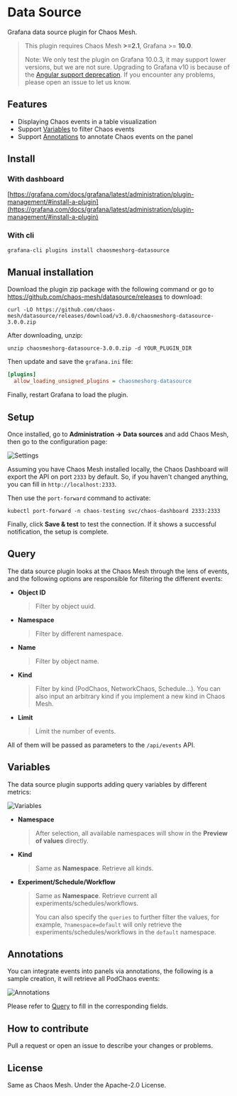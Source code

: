 # Data Source

Grafana data source plugin for Chaos Mesh.

> This plugin requires Chaos Mesh **>=2.1**, Grafana >= **10.0**.
>
> Note: We only test the plugin on Grafana 10.0.3, it may support lower versions, but we are not sure.
> Upgrading to Grafana v10 is because of the [Angular support deprecation](https://github.com/chaos-mesh/datasource/issues/55). If you encounter any problems, please open an issue to let us know.

## Features

- Displaying Chaos events in a table visualization
- Support [Variables](https://grafana.com/docs/grafana/latest/variables/) to filter Chaos events
- Support [Annotations](https://grafana.com/docs/grafana/latest/dashboards/annotations/) to annotate Chaos events on the panel

## Install

### With dashboard

[https://grafana.com/docs/grafana/latest/administration/plugin-management/#install-a-plugin](https://grafana.com/docs/grafana/latest/administration/plugin-management/#install-a-plugin)

### With cli

```sh
grafana-cli plugins install chaosmeshorg-datasource
```

## Manual installation

Download the plugin zip package with the following command or go to <https://github.com/chaos-mesh/datasource/releases> to download:

```shell
curl -LO https://github.com/chaos-mesh/datasource/releases/download/v3.0.0/chaosmeshorg-datasource-3.0.0.zip
```

After downloading, unzip:

```shell
unzip chaosmeshorg-datasource-3.0.0.zip -d YOUR_PLUGIN_DIR
```

Then update and save the `grafana.ini` file:

```ini
[plugins]
  allow_loading_unsigned_plugins = chaosmeshorg-datasource
```

Finally, restart Grafana to load the plugin.

## Setup

Once installed, go to **Administration -> Data sources** and add Chaos Mesh, then go to the configuration page:

![Settings](https://raw.githubusercontent.com/chaos-mesh/datasource/master/src/img/settings.png)

Assuming you have Chaos Mesh installed locally, the Chaos Dashboard will export the API on port `2333` by default. So, if you haven't changed anything, you can fill in `http://localhost:2333`.

Then use the `port-forward` command to activate:

```shell
kubectl port-forward -n chaos-testing svc/chaos-dashboard 2333:2333
```

Finally, click **Save & test** to test the connection. If it shows a successful notification, the setup is complete.

## Query

The data source plugin looks at the Chaos Mesh through the lens of events, and the following options are responsible for filtering the different events:

- **Object ID**

  > Filter by object uuid.

- **Namespace**

  > Filter by different namespace.

- **Name**

  > Filter by object name.

- **Kind**

  > Filter by kind (PodChaos, NetworkChaos, Schedule...). You can also input an arbitrary kind
  > if you implement a new kind in Chaos Mesh.

- **Limit**

  > Limit the number of events.

All of them will be passed as parameters to the `/api/events` API.

## Variables

The data source plugin supports adding query variables by different metrics:

![Variables](https://raw.githubusercontent.com/chaos-mesh/datasource/master/src/img/variables.png)

- **Namespace**

  > After selection, all available namespaces will show in the **Preview of values** directly.

- **Kind**

  > Same as **Namespace**. Retrieve all kinds.

- **Experiment/Schedule/Workflow**

  > Same as **Namespace**. Retrieve current all experiments/schedules/workflows.
  >
  > You can also specify the `queries` to further filter the values,
  > for example, `?namespace=default` will only retrieve the experiments/schedules/workflows in the `default` namespace.

## Annotations

You can integrate events into panels via annotations, the following is a sample creation, it will retrieve all PodChaos events:

![Annotations](https://raw.githubusercontent.com/chaos-mesh/datasource/master/src/img/annotations.png)

Please refer to [Query](#query) to fill in the corresponding fields.

## How to contribute

Pull a request or open an issue to describe your changes or problems.

## License

Same as Chaos Mesh. Under the Apache-2.0 License.
